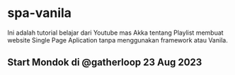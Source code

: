 # spa-vanila
Ini  adalah tutorial belajar dari Youtube mas Akka tentang Playlist membuat website Single Page Aplication tanpa menggunakan framework atau Vanila.

## Start Mondok di @gatherloop 23 Aug 2023

